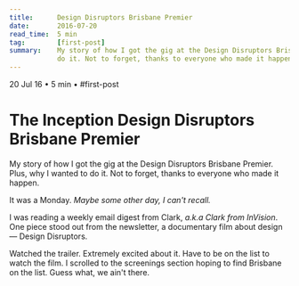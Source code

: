 ```yaml
---
title:      Design Disruptors Brisbane Premier
date:       2016-07-20
read_time:  5 min
tag:        [first-post]
summary:    My story of how I got the gig at the Design Disruptors Brisbane Premier. Plus, why I wanted to
            do it. Not to forget, thanks to everyone who made it happen.
---
```


<div class="flex flex-wrap font-small uppercase mono grey-darker mb4 spaced-tight">
  <span>20 Jul 16</span>
  <span class="px2">•</span>
  <span>5 min</span>
  <span class="px2">•</span>
  <span>#first-post</span>
</div>

<h1 class="mt0 mb1 grey-darker bold line-height-title spaced-tight font-double sm-font-triple">The Inception Design Disruptors Brisbane Premier </h1>

<p class="mb10 grey sans line-height-base">My story of how I got the gig at the Design Disruptors Brisbane Premier. Plus, why I wanted to do it. Not to forget, thanks to everyone who made it happen.</p>

It was a Monday. *Maybe some other day, I can't recall.*

I was reading a weekly email digest from Clark, *a.k.a Clark from InVision*. One piece stood out from the newsletter, a documentary film about design — Design Disruptors.

Watched the trailer. Extremely excited about it. Have to be on the list to watch the film. I scrolled to the screenings section hoping to find Brisbane on the list. Guess what, we ain't there.




